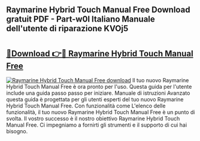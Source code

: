 ## Raymarine Hybrid Touch Manual Free Download gratuit PDF - Part-w0l Italiano Manuale dell'utente di riparazione KVOj5

# <h2><a href="http://dfekr1f.blite.top/?on=Raymarine+Hybrid+Touch+Manual+Free">🔗Download 👉🔴 Raymarine Hybrid Touch Manual Free</a></h2>

[![Raymarine Hybrid Touch Manual Free download](https://i.imgur.com/lujVjoI.png)](http://dfekr1f.blite.top/?on=Raymarine+Hybrid+Touch+Manual+Free)
Il tuo nuovo Raymarine Hybrid Touch Manual Free è ora pronto per l'uso. Questa guida per l'utente include una guida passo passo per iniziare. Manuale di istruzioni Avanzato questa guida è progettata per gli utenti esperti del tuo nuovo Raymarine Hybrid Touch Manual Free. Con funzionalità come L'elenco delle funzionalità, il tuo nuovo Raymarine Hybrid Touch Manual Free è un punto di svolta. Il vostro successo è il nostro obiettivo Raymarine Hybrid Touch Manual Free. Ci impegniamo a fornirti gli strumenti e il supporto di cui hai bisogno.

